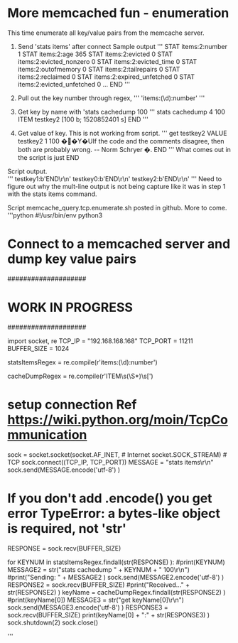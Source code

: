 # More memcached fun - enumeration 
This time enumerate all key/value pairs from the memcache server.

1. Send 'stats items' after connect
Sample output
'''
STAT items:2:number 1
STAT items:2:age 365
STAT items:2:evicted 0
STAT items:2:evicted_nonzero 0
STAT items:2:evicted_time 0
STAT items:2:outofmemory 0
STAT items:2:tailrepairs 0
STAT items:2:reclaimed 0
STAT items:2:expired_unfetched 0
STAT items:2:evicted_unfetched 0
...
END
'''

2. Pull out the key number through regex, 
''' 
'items:(\d):number'
'''

3. Get key by name with 'stats cachedump <keynumber> 100
'''
stats cachedump 4 100
ITEM testkey2 [100 b; 1520852401 s]
END
'''

4. Get value of key.   This is not working from script.
'''
get testkey2
VALUE testkey2 1 100
��Y�UIf the code and the comments disagree, then both are probably wrong. -- Norm Schryer �.
END
'''
What comes out in the script is just END

Script output.  
'''
testkey1:b'END\r\n'
testkey0:b'END\r\n'
testkey2:b'END\r\n'
'''
Need to figure out why the mult-line output is not being capture like it was in step 1 with the stats items command.

Script memcache_query.tcp.enumerate.sh posted in github.    More to come.
'''python
#!/usr/bin/env python3
#
# Connect to a memcached server and dump key value pairs

####################
# WORK IN PROGRESS #
####################

import socket, re
TCP_IP = "192.168.168.168"
TCP_PORT = 11211
BUFFER_SIZE = 1024

statsItemsRegex = re.compile(r'items:(\d):number')

cacheDumpRegex = re.compile(r'ITEM\s(\S*)\s\[')

# setup connection Ref https://wiki.python.org/moin/TcpCommunication
sock = socket.socket(socket.AF_INET, # Internet
		    socket.SOCK_STREAM) # TCP
sock.connect((TCP_IP, TCP_PORT))
MESSAGE = "stats items\r\n"
sock.send(MESSAGE.encode('utf-8') )
# If you don't add .encode() you get error TypeError: a bytes-like object is required, not 'str'
RESPONSE = sock.recv(BUFFER_SIZE)

for KEYNUM in statsItemsRegex.findall(str(RESPONSE) ):
	#print(KEYNUM)
	MESSAGE2 = str("stats cachedump " + KEYNUM + " 100\r\n")
	#print("Sending: " + MESSAGE2 )
	sock.send(MESSAGE2.encode('utf-8') )
	RESPONSE2 = sock.recv(BUFFER_SIZE) 
	#print("Received..." + str(RESPONSE2) )
	keyName = cacheDumpRegex.findall(str(RESPONSE2) )
	#print(keyName[0])
	MESSAGE3 = str("get keyName[0]\r\n")
	sock.send(MESSAGE3.encode('utf-8') )
	RESPONSE3 = sock.recv(BUFFER_SIZE)
	print(keyName[0] + ":" + str(RESPONSE3) )
sock.shutdown(2)
sock.close()

'''

